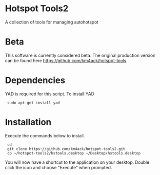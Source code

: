 # Hotspot Tools2
A collection of tools for managing autohotspot

# Beta
This software is currently considered beta. The original production version can be found here https://github.com/km4ack/hotspot-tools

# Dependencies
YAD is required for this script. To install YAD

     sudo apt-get install yad 

# Installation
Execute the commands below to install.

     cd
     git clone https://github.com/km4ack/hotspot-tools2.git
     cp ~/hotspot-tools2/hstools.desktop ~/Desktop/hstools.desktop
     
You will now have a shortcut to the application on your desktop. Double click the icon and choose "Execute" when prompted.     